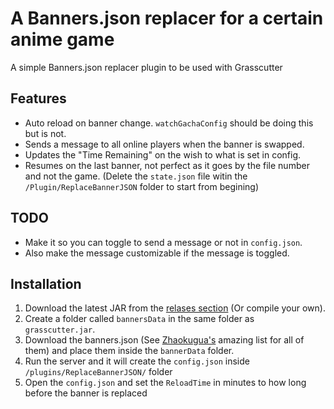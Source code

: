 
# A Banners.json replacer for a certain anime game

A simple Banners.json replacer plugin to be used with Grasscutter
## Features

- Auto reload on banner change. `watchGachaConfig` should be doing this but is not.
- Sends a message to all online players when the banner is swapped.
- Updates the "Time Remaining" on the wish to what is set in config.
- Resumes on the last banner, not perfect as it goes by the file number and not the game. (Delete the `state.json` file witin the `/Plugin/ReplaceBannerJSON` folder to start from begining)

## TODO
- Make it so you can toggle to send a message or not in `config.json`.
- Also make the message customizable if the message is toggled.
## Installation

1) Download the latest JAR from the [relases section](https://github.com/harry2258/BannerReplacerPlugin/releases/latest) (Or compile your own).
2) Create a folder called `bannersData` in the same folder as `grasscutter.jar`.
3) Download the banners.json (See [Zhaokugua's](https://github.com/Zhaokugua/Grasscutter_Banners) amazing list for all of them) and place them inside the `bannerData` folder.
4) Run the server and it will create the `config.json` inside `/plugins/ReplaceBannerJSON/` folder
5) Open the `config.json` and set the `ReloadTime` in minutes to how long before the banner is replaced